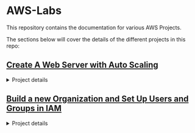 # AWS-Labs
This repository contains the documentation for various AWS Projects. 

The sections below will cover the details of the different projects in this repo:

## [Create A Web Server with Auto Scaling](/Create-Web-Server-With-Auto-Scaling/Build-a-Web-Server-Behind-With-Auto-Scaling.md)
<details>
  <summary>Project details</summary>
  This project consists of 8 sections:

  * Create a VPC
  * Create a series of S3 buckets with replication for the web server to access
  * Create a security group for the web server to allow HTTP and HTTPS access
  * Create an EC2 instance and set up Apache Web Server
  * Connect the web server to the S3 buckets
  * Set up an Auto Scaling group
  * Stress test the web server to test the functionality of the Auto Scaling group
  * Remove AWS assets to avoid recurring charges, and to clean up other remnants from the project.
  
  This project demonstrates proficiency in setting up live EC2 instances with web access, S3 buckts and Auto Scaling groups.
</details>

## [Build a new Organization and Set Up Users and Groups in IAM](IAM/Build-A-New-Organization-in-IAM.md)
<details>
  <summary>Project details</summary>
  This project consists of 4 sections:
  
  * Create a new AWS account to manage the Organization
  * Build the OU structure for the Organization
  * Create User Groups in IAM
  * Create User Accounts and Assign to appropriate Groups

  This project demonstrates proficiency in AWS Organizations and IAM, using the AWS Console, CLI and CloudFormation.

  **Note**: The IAM structure built during this project will be referenced in future AWS projects.
</details>

